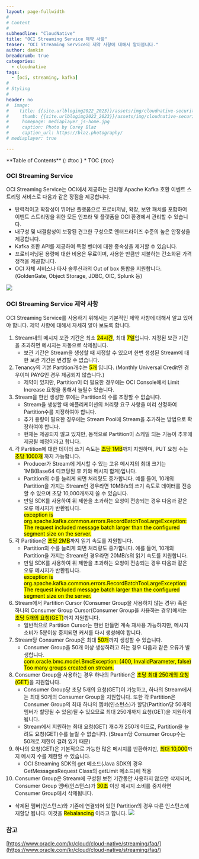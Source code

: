```yaml
---
layout: page-fullwidth
#
# Content
#
subheadline: "CloudNative"
title: "OCI Streaming Service 제약 사항"
teaser: "OCI Streaming Service의 제약 사항에 대해서 알아봅니다."
author: dankim
breadcrumb: true
categories:
  - cloudnative
tags:
  - [oci, streaming, kafka]
#
# Styling
#
header: no
#  image:
#    title: {{site.urlblogimg2022_2023}}/assets/img/cloudnative-security/2022/weblogic_oke_0.png
#     thumb: {{site.urlblogimg2022_2023}}/assets/img/cloudnative-security/2022/weblogic_oke_0.png
#     homepage: mediaplayer_js-home.jpg
#     caption: Photo by Corey Blaz
#     caption_url: https://blaz.photography/
# mediaplayer: true

---
```


<div class="panel radius" markdown="1">
**Table of Contents**
{: #toc }
*  TOC
{:toc}
</div>

### OCI Streaming Service
OCI Streaming Service는 OCI에서 제공하는 관리형 Apache Kafka 호환 이벤트 스트리밍 서비스로 다음과 같은 장점을 제공합니다.

* 탄력적이고 확장성이 뛰어난 플랫폼으로 프로비저닝, 확장, 보안 패치를 포함하여 이벤트 스트리밍을 위한 모든 인프라 및 플랫폼을 OCI 환경에서 관리할 수 있습니다.
* 내구성 및 내결함성이 보장된 견고한 구성으로 엔터프라이즈 수준의 높은 안정성을 제공합니다.
* Kafka 호환 API를 제공하여 특정 벤더에 대한 종속성을 제거할 수 있습니다.
* 프로비저닝된 용량에 대한 비용은 무료이며, 사용한 만큼만 지불하는 간소화된 가격 정책을 제공합니다.
* OCI 자체 서비스나 타사 솔루션과의 Out of box 통합을 지원합니다. (GoldenGate, Object Storage, JDBC, OIC, Splunk 등)

![]({{site.urlblogimg2022_2023}}/assets/img/cloudnative-security/2022/oci-streaming-limitations-1.png " ")

### OCI Streaming Service 제약 사항
OCI Streaming Service를 사용하기 위해서는 기본적인 제약 사항에 대해서 알고 있어야 합니다. 제약 사항에 대해서 자세히 알아 보도록 합니다.

1. Stream내의 메시지 보관 기간은 최소 <mark>24시간</mark>, 최대 <mark>7일</mark>입니다. 지정된 보관 기간을 초과하면 메시지는 자동으로 삭제됩니다.
   * 보관 기간은 Stream을 생성할 때 지정할 수 있으며 한번 생성된 Stream에 대한 보관 기간은 변경할 수 없습니다.
2. Tenancy의 기본 Partition개수는 <mark>5개</mark> 입니다. (Monthly Universal Credit인 경우이며 PAYG인 경우 제공되지 않습니다.) 
   * 제약이 있지만, Partition이 더 필요한 경우에는 OCI Console에서 Limit Increase 요청을 통해서 늘릴수 있습니다.
3. Stream을 한번 생성한 후에는 Partition의 수를 조정할 수 없습니다.
   * Stream을 생성할 때 애플리케이션의 처리량 요구 사항을 미리 산정하여 Partition수를 지정하여야 합니다. 
   * 추가 용량이 필요한 경우에는 Stream Pool에 Stream을 추가하는 방법으로 확장하여야 합니다.
   * 현재는 제공되지 않고 있지만, 동적으로 Partition이 스케일 되는 기능이 추후에 제공될 예정이라고 합니다.
4. 각 Partition에 대한 데이터 쓰기 속도는 <mark>초당 1MB</mark>까지 지원하며, PUT 요청 수는 <mark>초당 1000개</mark> 까지 가능합니다.
   * Producer가 Stream에 게시할 수 있는 고유 메시지의 최대 크기는 1MB(Base64 디코딩된 후 키와 메시지 합계)입니다.
   * Partition의 수를 늘리게 되면 처리량도 증가합니다. 예를 들어, 10개의 Partition을 가지는 Stream인 경우라면 10MB/s의 쓰기 속도로 데이터를 전송할 수 있으며 초당 10,000개까지 쓸 수 있습니다.
   * 만일 SDK를 사용하여 위 제한을 초과하는 요청이 전송되는 경우 다음과 같은 오류 메시지가 반환됩니다.  
      <mark>exception is org.apache.kafka.common.errors.RecordBatchTooLargeException: The request included message batch larger than the configured segment size on the server.</mark>
5. 각 Partition은 <mark>초당 2MB</mark>까지 읽기 속도를 지원합니다.
   * Partition의 수를 늘리게 되면 처리량도 증가합니다. 예를 들어, 10개의 Partition을 가지는 Stream인 경우라면 20MB/s의 읽기 속도를 지원합니다.
   * 만일 SDK를 사용하여 위 제한을 초과하는 요청이 전송되는 경우 다음과 같은 오류 메시지가 반환됩니다.  
      <mark>exception is org.apache.kafka.common.errors.RecordBatchTooLargeException: The request included message batch larger than the configured segment size on the server.</mark>
6. Stream에서 Partition Cursor (Consumer Group을 사용하지 않는 경우) 혹은 하나의 Consumer Group Cursor(Consumer Group을 사용하는 경우)에서는 <mark>초당 5개의 요청(GET)</mark>까지 지원합니다.
   * 일반적으로 Partition Cursor는 한번 만들면 계속 재사용 가능하지만, 메시지 소비가 5분이상 중지되면 커서를 다시 생성해야 합니다.
7. Stream당 Consumer Group은 최대 <mark>50개</mark>까지 생성할 수 있습니다.
   * Consumer Group을 50개 이상 생성하려고 하는 경우 다음과 같은 오류가 발생합니다.  
      <mark>com.oracle.bmc.model.BmcException: (400, InvalidParameter, false) Too many groups created on stream.</mark>
8. Consumer Group을 사용하는 경우 하나의 Partition은 <mark>초당 최대 250개의 요청(GET)</mark>을 지원합니다.
   * Consumer Group당 초당 5개의 요청(GET)이 가능하고, 하나의 Stream에서는 최대 50개의 Consumer Group을 지원합니다. 또한 각 Partition은 Consumer Group의 최대 하나의 멤버(인스턴스)가 할당(Partition당 50개의 멤버가 할당될 수 있음)될 수 있으므로 최대 250개까지 요청(GET)을 지원하게 됩니다. 
   * Stream에서 지원하는 최대 요청(GET) 개수가 250개 이므로, Partition을 늘려도 요청(GET)수를 늘릴 수 없습니다. (Stream당 Consumer Group수는 50개로 제한이 걸려 있기 때문)
9. 하나의 요청(GET)은 기본적으로 가능한 많은 메시지를 반환하지만, <mark>최대 10,000</mark>까지 메시지 수를 제한할 수 있습니다.
   * OCI Streaming SDK의 get 메소드(Java SDK의 경우 GetMessagesRequest Class의 getLimit 메소드)에 적용
10. Consumer Group은 Stream에 구성된 보전 기간동안 사용하지 않으면 삭제되며, Consumer Group 멤버(인스턴스)가 <mark>30초</mark> 이상 메시지 소비를 중지하면 Consumer Group에서 삭제됩니다.
   * 삭제된 멤버(인스턴스)와 기존에 연결되어 있던 Partition의 경우 다른 인스턴스에 재할당 됩니다. 이것을 <mark>Rebalancing</mark> 이라고 합니다.
      ![]({{site.urlblogimg2022_2023}}/assets/img/cloudnative-security/2022/oci-streaming-limitations-2.png " ")

### 참고
[https://www.oracle.com/kr/cloud/cloud-native/streaming/faq/](https://www.oracle.com/kr/cloud/cloud-native/streaming/faq/)